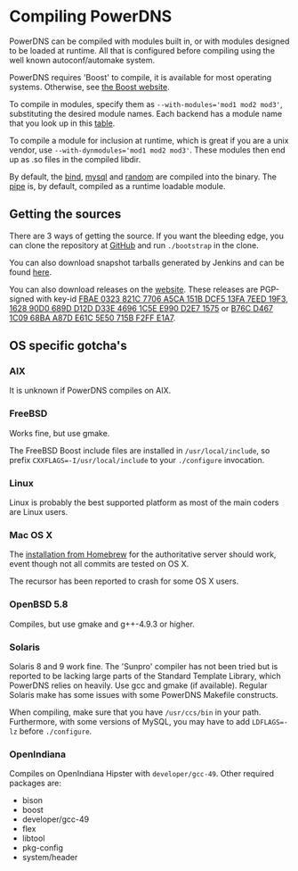 # Compiling PowerDNS
PowerDNS can be compiled with modules built in, or with modules designed to be
loaded at runtime. All that is configured before compiling using the well known
autoconf/automake system.

PowerDNS requires 'Boost' to compile, it is available for most operating
systems. Otherwise, see [the Boost website](http://www.boost.org).

To compile in modules, specify them as `--with-modules='mod1 mod2 mod3'`,
substituting the desired module names. Each backend has a module name that you
look up in this [table](../authoritative/index.md#backend-capibilities).

To compile a module for inclusion at runtime, which is great if you are a unix
vendor, use `--with-dynmodules='mod1 mod2 mod3'`. These modules then end up as
.so files in the compiled libdir.

By default, the [bind](../authoritative/backend-bind.md), [mysql](../authoritative/backend-generic-mysql.md)
and [random](../authoritative/backend-random.md) are compiled into the binary.
The [pipe](../authoritative/backend-pipe.md) is, by default, compiled as a runtime
loadable module.

## Getting the sources
There are 3 ways of getting the source. If you want the bleeding edge, you can
clone the repository at [GitHub](https://github.com/PowerDNS/pdns) and run
`./bootstrap` in the clone.

You can also download snapshot tarballs generated by Jenkins and can be found
[here](https://autotest.powerdns.com/).

You can also download releases on the [website](https://downloads.powerdns.com/releases/).
These releases are PGP-signed with key-id [FBAE 0323 821C 7706 A5CA 151B DCF5
13FA 7EED 19F3](https://pgp.mit.edu/pks/lookup?op=get&search=0xDCF513FA7EED19F3),
[1628 90D0 689D D12D D33E 4696 1C5E
E990 D2E7 1575](https://pgp.mit.edu/pks/lookup?op=get&search=0x1C5EE990D2E71575)
or [B76C D467 1C09 68BA A87D  E61C 5E50 715B F2FF E1A7](https://pgp.mit.edu/pks/lookup?op=get&search=0x5E50715BF2FFE1A7).

## OS specific gotcha's
### AIX
It is unknown if PowerDNS compiles on AIX.

### FreeBSD
Works fine, but use gmake.

The FreeBSD Boost include files are installed in `/usr/local/include`, so prefix
`CXXFLAGS=-I/usr/local/include` to your `./configure` invocation.

### Linux
Linux is probably the best supported platform as most of the main coders are
Linux users.

### Mac OS X
The [installation from Homebrew](../authoritative/installation.md#mac-os-x)
for the authoritative server should work, event though not all commits are
tested on OS X.

The recursor has been reported to crash for some OS X users.

### OpenBSD 5.8
Compiles, but use gmake and g++-4.9.3 or higher.

### Solaris
Solaris 8 and 9 work fine. The 'Sunpro' compiler has not been tried but is
reported to be lacking large parts of the Standard Template Library, which
PowerDNS relies on heavily. Use gcc and gmake (if available). Regular Solaris 
make has some issues with some PowerDNS Makefile constructs.

When compiling, make sure that you have `/usr/ccs/bin` in your path.
Furthermore, with some versions of MySQL, you may have to add `LDFLAGS=-lz`
before `./configure`.

### OpenIndiana
Compiles on OpenIndiana Hipster with `developer/gcc-49`. Other required packages
are:

 * bison
 * boost
 * developer/gcc-49
 * flex
 * libtool
 * pkg-config
 * system/header
